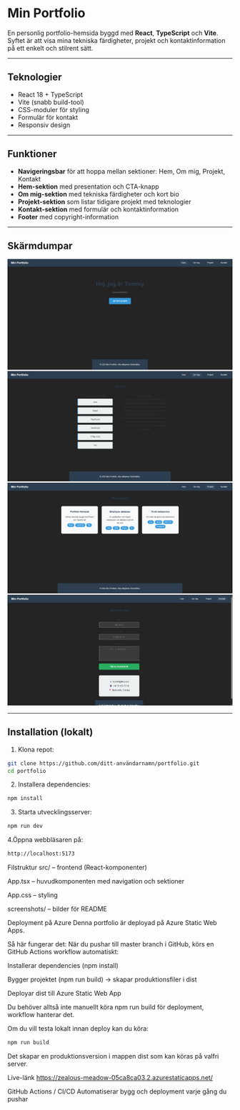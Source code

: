 # Min Portfolio

En personlig portfolio-hemsida byggd med **React**, **TypeScript** och **Vite**.  
Syftet är att visa mina tekniska färdigheter, projekt och kontaktinformation på ett enkelt och stilrent sätt.

---

## Teknologier

- React 18 + TypeScript  
- Vite (snabb build-tool)  
- CSS-moduler för styling  
- Formulär för kontakt  
- Responsiv design  

---

## Funktioner

- **Navigeringsbar** för att hoppa mellan sektioner: Hem, Om mig, Projekt, Kontakt  
- **Hem-sektion** med presentation och CTA-knapp  
- **Om mig-sektion** med tekniska färdigheter och kort bio  
- **Projekt-sektion** som listar tidigare projekt med teknologier  
- **Kontakt-sektion** med formulär och kontaktinformation  
- **Footer** med copyright-information  

---

## Skärmdumpar

![Startskärm](./screenshots/home.png)  
![Om mig](./screenshots/about.png)  
![Projekt](./screenshots/projects.png)  
![Kontakt](./screenshots/contact.png)  


---

## Installation (lokalt)

1. Klona repot:
```bash
git clone https://github.com/ditt-användarnamn/portfolio.git
cd portfolio
```
2. Installera dependencies:
```bash
npm install
```
3. Starta utvecklingsserver:
```bash
npm run dev
```
4.Öppna webbläsaren på:
```bash
http://localhost:5173
```

Filstruktur
src/ – frontend (React-komponenter)

App.tsx – huvudkomponenten med navigation och sektioner

App.css – styling

screenshots/ – bilder för README

Deployment på Azure
Denna portfolio är deployad på Azure Static Web Apps.

Så här fungerar det:
När du pushar till master branch i GitHub, körs en GitHub Actions workflow automatiskt:

Installerar dependencies (npm install)

Bygger projektet (npm run build) → skapar produktionsfiler i dist

Deployar dist till Azure Static Web App

Du behöver alltså inte manuellt köra npm run build för deployment, workflow hanterar det.

Om du vill testa lokalt innan deploy kan du köra:
```bash
npm run build
```
Det skapar en produktionsversion i mappen dist som kan köras på valfri server.

Live-länk
https://zealous-meadow-05ca8ca03.2.azurestaticapps.net/

GitHub Actions / CI/CD
Automatiserar bygg och deployment varje gång du pushar

